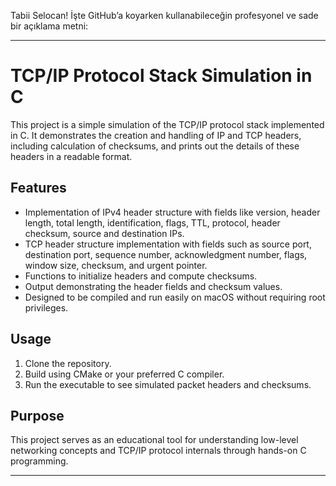 Tabii Selocan! İşte GitHub’a koyarken kullanabileceğin profesyonel ve sade bir açıklama metni:

---

# TCP/IP Protocol Stack Simulation in C

This project is a simple simulation of the TCP/IP protocol stack implemented in C. It demonstrates the creation and handling of IP and TCP headers, including calculation of checksums, and prints out the details of these headers in a readable format.

## Features

* Implementation of IPv4 header structure with fields like version, header length, total length, identification, flags, TTL, protocol, header checksum, source and destination IPs.
* TCP header structure implementation with fields such as source port, destination port, sequence number, acknowledgment number, flags, window size, checksum, and urgent pointer.
* Functions to initialize headers and compute checksums.
* Output demonstrating the header fields and checksum values.
* Designed to be compiled and run easily on macOS without requiring root privileges.

## Usage

1. Clone the repository.
2. Build using CMake or your preferred C compiler.
3. Run the executable to see simulated packet headers and checksums.

## Purpose

This project serves as an educational tool for understanding low-level networking concepts and TCP/IP protocol internals through hands-on C programming.

---

